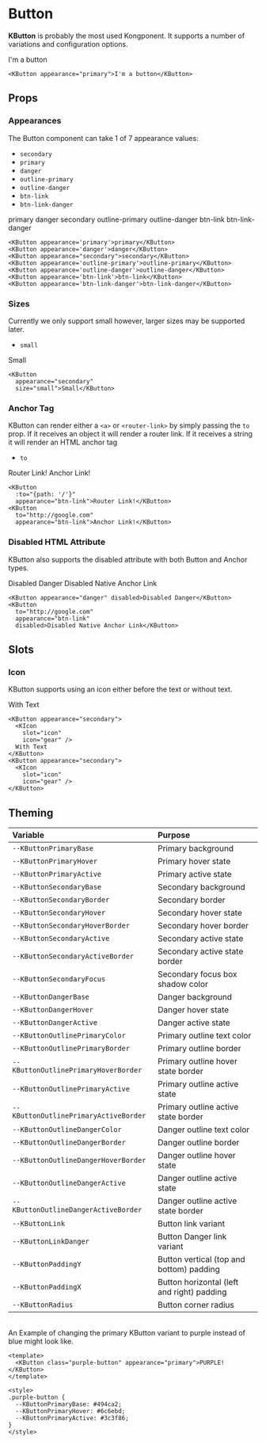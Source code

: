 # Button

**KButton** is probably the most used Kongponent. It supports a number of variations
and configuration options.

<KButton appearance="primary">I'm a button</KButton> 
```vue
<KButton appearance="primary">I'm a button</KButton> 
```  

## Props
### Appearances
The Button component can take 1 of 7 appearance values:

- `secondary`  
- `primary`  
- `danger`
- `outline-primary`  
- `outline-danger`  
- `btn-link`  
- `btn-link-danger`

<KButton class="mr-2 mb-2" appearance='primary'>primary</KButton>
<KButton class="mr-2 mb-2" appearance='danger'>danger</KButton>
<KButton class="mr-2 mb-2" appearance="secondary">secondary</KButton>
<KButton class="mr-2 mb-2" appearance='outline-primary'>outline-primary</KButton>
<KButton class="mr-2 mb-2" appearance='outline-danger'>outline-danger</KButton>
<KButton class="mr-2 mb-2" appearance='btn-link'>btn-link</KButton>
<KButton class="mr-2 mb-2" appearance='btn-link-danger'>btn-link-danger</KButton>

```vue
<KButton appearance='primary'>primary</KButton>
<KButton appearance='danger'>danger</KButton>
<KButton appearance="secondary">secondary</KButton>
<KButton appearance='outline-primary'>outline-primary</KButton>
<KButton appearance='outline-danger'>outline-danger</KButton>
<KButton appearance='btn-link'>btn-link</KButton>
<KButton appearance='btn-link-danger'>btn-link-danger</KButton>
```

### Sizes
Currently we only support small however, larger sizes may be supported later.

- `small`  

<KButton
  appearance="secondary"
  size="small">Small</KButton>

```vue
<KButton
  appearance="secondary"
  size="small">Small</KButton>
```

### Anchor Tag
KButton can render either a `<a>` or `<router-link>` by simply passing the `to` prop. If it receives an object it will render a router link. If it receives a string it will render an HTML anchor tag

- `to`  

<KButton
  :to="{path: '/'}"
  appearance="btn-link">Router Link!</KButton>
<KButton
  to="http://google.com"
  appearance="btn-link">Anchor Link!</KButton>

```vue
<KButton
  :to="{path: '/'}"
  appearance="btn-link">Router Link!</KButton>
<KButton
  to="http://google.com"
  appearance="btn-link">Anchor Link!</KButton>
```

### Disabled HTML Attribute
KButton also supports the disabled attribute with both Button and Anchor types.

<KButton appearance="danger" disabled>Disabled Danger</KButton>
<KButton
  to="http://google.com"
  appearance="btn-link"
  disabled>Disabled Native Anchor Link</KButton>
  
```vue
<KButton appearance="danger" disabled>Disabled Danger</KButton>
<KButton
  to="http://google.com"
  appearance="btn-link"
  disabled>Disabled Native Anchor Link</KButton>
```

## Slots
### Icon
KButton supports using an icon either before the text or without text.  

<KButton appearance="secondary">
  <KIcon
    slot="icon"
    icon="gear" />With Text
</KButton>
<KButton appearance="secondary">
  <KIcon
    slot="icon"
    icon="gear" />
</KButton>

```vue
<KButton appearance="secondary">
  <KIcon
    slot="icon"
    icon="gear" />
  With Text
</KButton>
<KButton appearance="secondary">
  <KIcon
    slot="icon"
    icon="gear" />
</KButton>
```

## Theming
| Variable | Purpose
|:-------- |:-------
| `--KButtonPrimaryBase `| Primary background
| `--KButtonPrimaryHover`| Primary hover state
| `--KButtonPrimaryActive`| Primary active state
| `--KButtonSecondaryBase`| Secondary background
| `--KButtonSecondaryBorder`| Secondary border
| `--KButtonSecondaryHover`| Secondary hover state
| `--KButtonSecondaryHoverBorder`| Secondary hover border
| `--KButtonSecondaryActive`| Secondary active state 
| `--KButtonSecondaryActiveBorder`| Secondary active state border
| `--KButtonSecondaryFocus` | Secondary focus box shadow color
| `--KButtonDangerBase`| Danger background
| `--KButtonDangerHover`| Danger hover state
| `--KButtonDangerActive`| Danger active state
| `--KButtonOutlinePrimaryColor` | Primary outline text color
| `--KButtonOutlinePrimaryBorder`| Primary outline border
| `--KButtonOutlinePrimaryHoverBorder`| Primary outline hover state border
| `--KButtonOutlinePrimaryActive`| Primary outline active state
| `--KButtonOutlinePrimaryActiveBorder`| Primary outline active state border
| `--KButtonOutlineDangerColor` | Danger outline text color
| `--KButtonOutlineDangerBorder`| Danger outline border
| `--KButtonOutlineDangerHoverBorder`| Danger outline hover state
| `--KButtonOutlineDangerActive`| Danger outline active state
| `--KButtonOutlineDangerActiveBorder`| Danger outline active state border
| `--KButtonLink`| Button link variant
| `--KButtonLinkDanger`| Button Danger link variant
| `--KButtonPaddingY`| Button vertical (top and bottom) padding
| `--KButtonPaddingX`| Button horizontal (left and right) padding
| `--KButtonRadius` | Button corner radius

\
An Example of changing the primary KButton variant to purple instead of blue might
look like.  

<template>
  <KButton class="purple-button" appearance="primary">PURPLE!</KButton>
</template>

```vue
<template>
  <KButton class="purple-button" appearance="primary">PURPLE!</KButton>
</template>

<style>
.purple-button {
  --KButtonPrimaryBase: #494ca2;
  --KButtonPrimaryHover: #6c6ebd;
  --KButtonPrimaryActive: #3c3f86;
}
</style>
```

<style scoped lang="scss">
.preview-code .preview div {
  display: flex;
  flex-wrap: wrap;
  .button {
    margin-right: .5rem;
    margin-bottom: .5rem;
  }
}
.purple-button {
  --KButtonPrimaryBase: #494ca2;
  --KButtonPrimaryHover: #6c6ebd;
  --KButtonPrimaryActive: #3c3f86;
}
</style>

